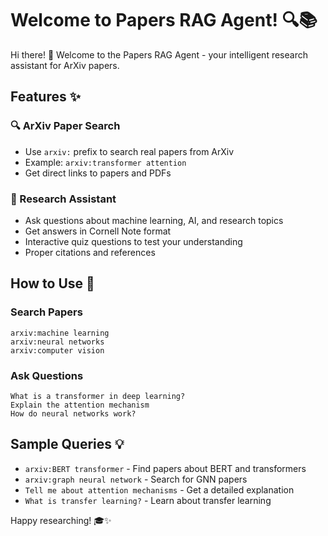 # Welcome to Papers RAG Agent! 🔍📚

Hi there! 👋 Welcome to the Papers RAG Agent - your intelligent research assistant for ArXiv papers.

## Features ✨

### 🔍 ArXiv Paper Search
- Use `arxiv:` prefix to search real papers from ArXiv
- Example: `arxiv:transformer attention`
- Get direct links to papers and PDFs

### 🤖 Research Assistant
- Ask questions about machine learning, AI, and research topics
- Get answers in Cornell Note format
- Interactive quiz questions to test your understanding
- Proper citations and references

## How to Use 🚀

### Search Papers
```
arxiv:machine learning
arxiv:neural networks
arxiv:computer vision
```

### Ask Questions
```
What is a transformer in deep learning?
Explain the attention mechanism
How do neural networks work?
```

## Sample Queries 💡

- `arxiv:BERT transformer` - Find papers about BERT and transformers
- `arxiv:graph neural network` - Search for GNN papers
- `Tell me about attention mechanisms` - Get a detailed explanation
- `What is transfer learning?` - Learn about transfer learning

Happy researching! 🎓✨


